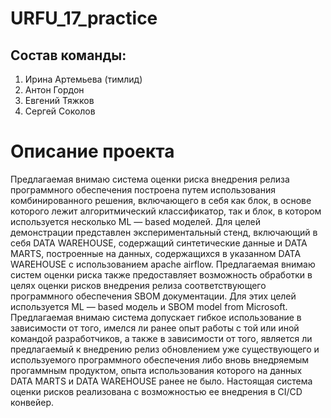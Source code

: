 # URFU_17_practice

## Состав команды:
1. Ирина Артемьева (тимлид)
2. Антон Гордон
3. Евгений Тяжков
4. Сергей Соколов


# Описание проекта
Предлагаемая внимаю система оценки риска внедрения релиза программного обеспечения построена путем использования комбинированного решения, включающего в себя как блок, в основе которого лежит алгоритмический классификатор, так и блок, в котором используется несколько ML — based моделей.
Для целей демонстрации представлен экспериментальный стенд, включающий в себя DATA WAREHOUSE, содержащий синтетические данные и DATA MARTS, построенные на данных, содержащихся в указанном DATA WAREHOUSE с использованием apache airflow.
Предлагаемая внимаю систем оценки риска также предоставляет возможность обработки в целях оценки рисков внедрения релиза соответствующего программного обеспечения SBOM документации. Для этих целей используется ML — based модель и SBOM model from Microsoft.
Предлагаемая внимаю система допускает гибкое использование в зависимости от того, имелся ли ранее опыт работы с той или иной командой разработчиков, а также в зависимости от того, является ли предлагаемый к внедрению релиз обновлением уже существующего и используемого программного обеспечения либо вновь внедряемым прогаммным продуктом, опыта использования которого на данных DATA MARTS и DATA WAREHOUSE ранее не было.
Настоящая система оценки рисков реализована с возможностью ее внедрения в CI/CD конвейер.
